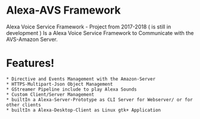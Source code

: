 # Alexa-AVS Framework
Alexa Voice Service Framework - Project from 2017-2018 ( is still in development )
Is a Alexa Voice Service Framework to Communicate with the AVS-Amazon Server.
# Features!
    * Directive and Events Management with the Amazon-Server
    * HTTPS-Multipart-Json Object Management 
    * GStreamer Pipeline include to play Alexa Sounds 
    * Custom Client/Server Management
    * builtIn a Alexa-Server-Prototype as CLI Server for Webserver/ or for other clients
    * builtIn a Alexa-Desktop-Client as Linux gtk+ Application 
